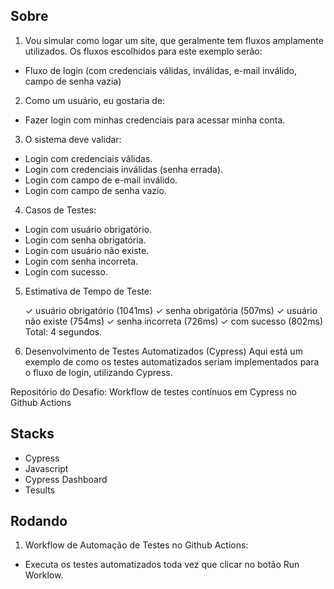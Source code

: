 ## Sobre

1. Vou simular como logar um site, que geralmente tem fluxos amplamente utilizados. Os fluxos escolhidos para este exemplo serão:

 - Fluxo de login (com credenciais válidas, inválidas, e-mail inválido, campo de senha vazia)

2. Como um usuário, eu gostaria de:
   
 - Fazer login com minhas credenciais para acessar minha conta.

3. O sistema deve validar:

 - Login com credenciais válidas.
 - Login com credenciais inválidas (senha errada).
 - Login com campo de e-mail inválido.
 - Login com campo de senha vazio.

4. Casos de Testes:
   
 - Login com usuário obrigatório.
 - Login com senha obrigatória.
 - Login com usuário não existe.
 - Login com senha incorreta.
 - Login com sucesso.

5. Estimativa de Tempo de Teste:   

    ✓ usuário obrigatório (1041ms)
    ✓ senha obrigatória (507ms)
    ✓ usuário não existe (754ms)
    ✓ senha incorreta (726ms)
    ✓ com sucesso (802ms)
    Total: 4 segundos.

6. Desenvolvimento de Testes Automatizados (Cypress)
Aqui está um exemplo de como os testes automatizados seriam implementados para o fluxo de login, utilizando Cypress.

Repositório do Desafio: Workflow de testes contínuos em Cypress no Github Actions

## Stacks
- Cypress
- Javascript
- Cypress Dashboard
- Tesults

## Rodando

1. Workflow de Automação de Testes no Github Actions:
   
 - Executa os testes automatizados toda vez que clicar no botão Run Worklow.



